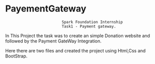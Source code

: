 # PayementGateway
                             Spark Foundation Internship
                             Task1 - Payment gateway.
          
          
In This Project the task was to create an simple Donation website and followed by the Payment GateWay Integration.


Here there are two files and created the project using Html,Css and BootStrap.
